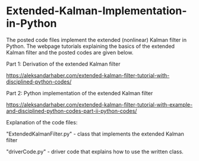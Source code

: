 # Extended-Kalman-Implementation-in-Python

The posted code files implement the extended (nonlinear) Kalman filter in Python. The webpage tutorials explaining the basics of the extended Kalman filter and the posted codes are given below. 

Part 1: Derivation of the extended Kalman filter

https://aleksandarhaber.com/extended-kalman-filter-tutorial-with-disciplined-python-codes/

Part 2: Python implementation of the extended Kalman filter

https://aleksandarhaber.com/extended-kalman-filter-tutorial-with-example-and-disciplined-python-codes-part-ii-python-codes/


Explanation of the code files:

"ExtendedKalmanFilter.py" - class that implements the extended Kalman filter

"driverCode.py" - driver code that explains how to use the written class.

